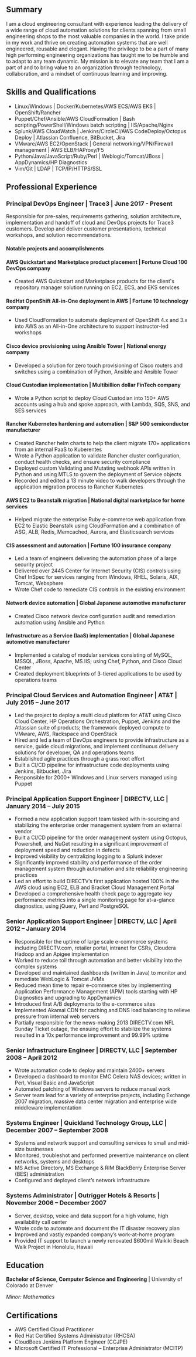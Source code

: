 ## Summary

I am a cloud engineering consultant with experience leading the delivery of a wide range of cloud automation solutions for clients spanning from small engineering shops to the most valuable companies in the world. I take pride in my work and thrive on creating automation systems that are well engineered, reusable and elegant. Having the privilege to be a part of many high performing engineering organizations has taught me to be humble and to adapt to any team dynamic. My mission is to elevate any team that I am a part of and to bring value to an organization through technology, collaboration, and a mindset of continuous learning and improving.

## Skills and Qualifications

* Linux/Windows | Docker/Kubernetes/AWS ECS/AWS EKS | OpenShift/Rancher
* Puppet/Chef/Ansible/AWS CloudFormation | Bash scripting/PowerShell/Windows batch scripting | IIS/Apache/Nginx
* Splunk/AWS CloudWatch | Jenkins/CircleCI/AWS CodeDeploy/Octopus Deploy | Atlassian Confluence, BitBucket, Jira
* VMware/AWS EC2/OpenStack | General networking/VPN/Firewall management | AWS ELB/HAProxy/F5
* Python/Java/JavaScript/Ruby/Perl | Weblogic/Tomcat/JBoss  | AppDynamics/HP Diagnostics
* Vim/Git | LDAP | TCP/IP/HTTPS/SSL

## Professional Experience

### Principal DevOps Engineer | Trace3 | June 2017 - Present

Responsible for pre-sales, requirements gathering, solution architecture, implementation and handoff of cloud and DevOps projects for Trace3 customers. Develop and deliver customer presentations, technical workshops, and solution recommendations.

#### Notable projects and accomplishments

#### AWS Quickstart and Marketplace product placement | Fortune Cloud 100 DevOps company

* Created AWS Quickstart and Marketplace products for the client's repository manager solution running on EC2, ECS, and EKS services

#### RedHat OpenShift All-in-One deployment in AWS | Fortune 10 technology company

* Used CloudFormation to automate deployment of OpenShift 4.x and 3.x into AWS as an All-in-One architecture to support instructor-led workshops

#### Cisco device provisioning using Ansible Tower | National energy company

* Developed a solution for zero touch provisioning of Cisco routers and switches using a combination of Python, Ansible and Ansible Tower

#### Cloud Custodian implementation | Multibillion dollar FinTech company

* Wrote a Python script to deploy Cloud Custodian into 150+ AWS accounts using a hub and spoke approach, with Lambda, SQS, SNS, and SES services

#### Rancher Kubernetes hardening and automation | S&P 500 semiconductor manufacturer

* Created Rancher helm charts to help the client migrate 170+ applications from an internal PaaS to Kuberentes
* Wrote a Python application to validate Rancher cluster configuration, conduct health checks, and ensure security compliance
* Deployed custom Validating and Mutating webhook APIs written in Python and using MTLS to govern the deployment of Service objects
* Recorded and edited a 13 minute video to walk developers through the application migration process to Rancher Kubernetes

#### AWS EC2 to Beanstalk migration | National digital marketplace for home services

* Helped migrate the enterprise Ruby e-commerce web application from EC2 to Elastic Beanstalk using CloudFormation and a combination of ASG, ALB, Redis, Memcached, Aurora, and Elasticsearch services

#### CIS assessment and automation | Fortune 100 insurance company

* Led a team of engineers delivering the automation phase of a large security project
* Delivered over 2445 Center for Internet Security (CIS) controls using Chef InSpec for services ranging from Windows, RHEL, Solaris, AIX, Tomcat, Websphere
* Wrote Chef code to remediate CIS controls in the existing environment

#### Network device automation | Global Japanese automotive manufacturer

* Created Cisco network device configuration audit and remediation automation using Ansible and Python

#### Infrastructure as a Service (IaaS) implementation | Global Japanese automotive manufacturer

* Implemented a catalog of modular services consisting of MySQL, MSSQL, JBoss, Apache, MS IIS; using Chef, Python, and Cisco Cloud Center
* Created deployment blueprints of 3-tiered applications to be used by operations teams

### Principal Cloud Services and Automation Engineer | AT&T | July 2015 – June 2017

* Led the project to deploy a multi cloud platform for AT&T using Cisco Cloud Center, HP Operations Orchestration, Puppet, Jenkins and the Atlassian suite of products; the framework deployed compute to VMware, AWS, Rackspace and OpenStack
* Hired and led a team of DevOps engineers to provide infrastructure as a service, guide cloud migrations, and implement continuous delivery solutions for developer, QA and operations teams
* Established agile practices through a grass root effort
* Built a CI/CD pipeline for infrastructure code deployments using Jenkins, Bitbucket, Jira
* Responsible for 2000+ Windows and Linux servers managed using Puppet

### Principal Application Support Engineer | DIRECTV, LLC | January 2014 – July 2015

* Formed a new application support team tasked with in-sourcing and stabilizing the enterprise order management system from an external vendor
* Built a CI/CD pipeline for the order management system using Octopus, Powershell, and NuGet resulting in a significant improvement of deployment speed and reduction in defects
* Improved visibility by centralizing logging to a Splunk indexer
* Significantly improved stability and performance of the order management system through automation and site reliability engineering practices
* Led an effort to build DIRECTV’s first application hosted 100% in the AWS cloud using EC2, ELB and Bracket Cloud Management Portal
* Developed a comprehensive health check page to aggregate key performance metrics into a single monitoring page for at-a-glance diagnostics, using jQuery, Perl and PostgreSQL

### Senior Application Support Engineer | DIRECTV, LLC | April 2012 – January 2014

* Responsible for the uptime of large scale e-commerce systems including DIRECTV.com, retailer portal, intranet for CSRs, Cloudera Hadoop and an Apigee implementation
* Worked to reduce toil through automation and better visibility into the complex systems
* Developed and maintained dashboards (written in Java) to monitor and remediate WebLogic & Tomcat JVMs
* Reduced mean time to repair e-commerce sites by implementing Application Performance Management (APM) tools starting with HP Diagnostics and upgrading to AppDynamics
* Introduced first A/B deployments to the e-commerce sites
* Implemented Akamai CDN for caching and DNS load balancing to relieve pressure from internal web servers
* Partially responsible for the news-making 2013 DIRECTV.com NFL Sunday Ticket outage, the ensuing effort to stabilize the systems resulted in a 10x performance improvement and 99.99% uptime

### Senior Infrastructure Engineer | DIRECTV, LLC | September 2008 – April 2012

* Wrote automation code to deploy and maintain 2400+ servers
* Developed a dashboard to monitor EMC Celera NAS devices; written in Perl, Visual Basic and JavaScript
* Automated patching of Windows servers to reduce manual work
* Server team lead for a variety of enterprise projects, including Exchange 2007 migration, massive data center migration and enterprise wide middleware implementation

### Systems Engineer | Quickland Technology Group, LLC | December 2007 – September 2008

* Systems and network support and consulting services to small and mid-size businesses
* Monitored, troubleshot and performed preventive maintenance on client networks, systems and desktops
* MS Active Directory, MS Exchange & RIM BlackBerry Enterprise Server (BES) administration
* Configured and deployed client’s network infrastructure

### Systems Administrator | Outrigger Hotels & Resorts | November 2006 – December 2007

* Server, desktop, voice and data support for a high volume, high availability call center
* Wrote code to automate and document the IT disaster recovery plan
* Improved and vastly expanded company’s work-at-home program
* Provided IT support to launch a newly renovated $600mil Waikiki Beach Walk Project in Honolulu, Hawaii

## Education

**Bachelor of Science, Computer Science and Engineering** | University of Colorado at Denver

*Minor: Mathematics*

## Certifications

* AWS Certified Cloud Practitioner
* Red Hat Certified Systems Administrator (RHCSA)
* CloudBees Jenkins Platform Engineer (CCJPE)
* Microsoft Certified IT Professional – Enterprise Administrator (MCITP)
